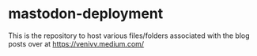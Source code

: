 # mastodon-deployment

This is the repository to host various files/folders associated with the blog posts over at https://venivv.medium.com/
